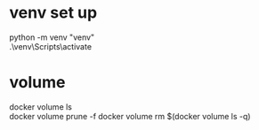 

# venv set up
python  -m venv "venv"  
.\venv\Scripts\activate

# volume
docker volume ls    
docker volume prune -f
docker volume rm $(docker volume ls -q)
